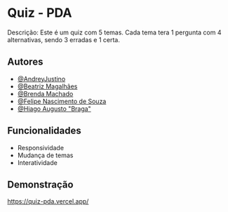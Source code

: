 
# Quiz - PDA

Descrição: Este é um quiz com 5 temas. Cada tema tera 1 pergunta com 4 alternativas, sendo 3 erradas e 1 certa.


## Autores

- [@AndreyJustino](https://github.com/AndreyJustino)
- [@Beatriz Magalhães](https://github.com/l1Beatriz)
- [@Brenda Machado](https://github.com/brenddamachado)
- [@Felipe Nascimento de Souza](https://github.com/souzalipe)
- [@Hiago Augusto "Braga"](https://github.com/bg777777)


## Funcionalidades

- Responsividade
- Mudança de temas
- Interatividade



## Demonstração

https://quiz-pda.vercel.app/

